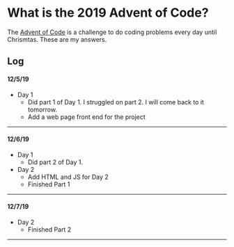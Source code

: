 # What is the 2019 Advent of Code?

The [Advent of Code](https://adventofcode.com/) is a challenge to do coding problems every day until Chrismtas. These are my answers.

## Log

#### 12/5/19

- Day 1
  - Did part 1 of Day 1. I struggled on part 2. I will come back to it tomorrow.
  - Add a web page front end for the project

---

#### 12/6/19

- Day 1
  - Did part 2 of Day 1.
- Day 2
  - Add HTML and JS for Day 2
  - Finished Part 1

---

#### 12/7/19

- Day 2
  - Finished Part 2

---
